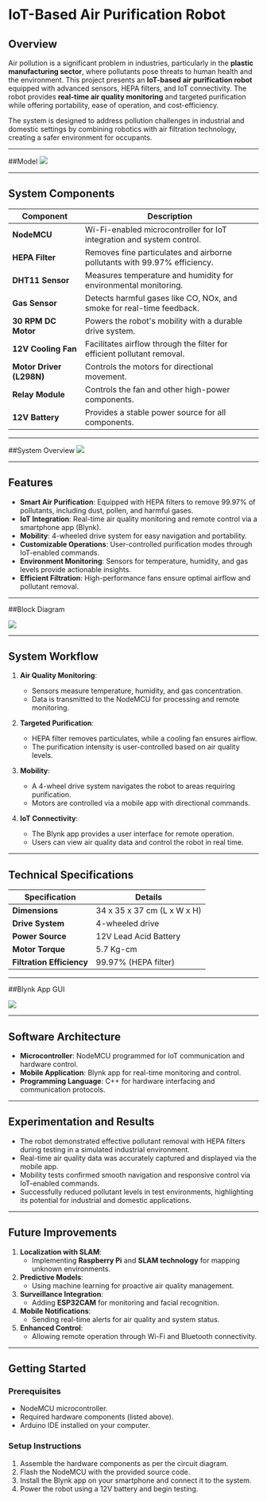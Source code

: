 # IoT-Based Air Purification Robot

## Overview
Air pollution is a significant problem in industries, particularly in the **plastic manufacturing sector**, where pollutants pose threats to human health and the environment. This project presents an **IoT-based air purification robot** equipped with advanced sensors, HEPA filters, and IoT connectivity. The robot provides **real-time air quality monitoring** and targeted purification while offering portability, ease of operation, and cost-efficiency. 

The system is designed to address pollution challenges in industrial and domestic settings by combining robotics with air filtration technology, creating a safer environment for occupants.

---

##Model
![](model.png)

---

## System Components
| **Component**          | **Description**                                                                 |
|-------------------------|---------------------------------------------------------------------------------|
| **NodeMCU**            | Wi-Fi-enabled microcontroller for IoT integration and system control.           |
| **HEPA Filter**         | Removes fine particulates and airborne pollutants with 99.97% efficiency.       |
| **DHT11 Sensor**        | Measures temperature and humidity for environmental monitoring.                 |
| **Gas Sensor**          | Detects harmful gases like CO, NOx, and smoke for real-time feedback.           |
| **30 RPM DC Motor**     | Powers the robot's mobility with a durable drive system.                        |
| **12V Cooling Fan**     | Facilitates airflow through the filter for efficient pollutant removal.         |
| **Motor Driver (L298N)**| Controls the motors for directional movement.                                   |
| **Relay Module**        | Controls the fan and other high-power components.                               |
| **12V Battery**         | Provides a stable power source for all components.                              |

---

##System Overview
![](systemoverview.png)

---

## Features
- **Smart Air Purification**: Equipped with HEPA filters to remove 99.97% of pollutants, including dust, pollen, and harmful gases.
- **IoT Integration**: Real-time air quality monitoring and remote control via a smartphone app (Blynk).
- **Mobility**: 4-wheeled drive system for easy navigation and portability.
- **Customizable Operations**: User-controlled purification modes through IoT-enabled commands.
- **Environment Monitoring**: Sensors for temperature, humidity, and gas levels provide actionable insights.
- **Efficient Filtration**: High-performance fans ensure optimal airflow and pollutant removal.

---

##Block Diagram

![](blockdiagram.png)

---

## System Workflow
1. **Air Quality Monitoring**:
   - Sensors measure temperature, humidity, and gas concentration.
   - Data is transmitted to the NodeMCU for processing and remote monitoring.

2. **Targeted Purification**:
   - HEPA filter removes particulates, while a cooling fan ensures airflow.
   - The purification intensity is user-controlled based on air quality levels.

3. **Mobility**:
   - A 4-wheel drive system navigates the robot to areas requiring purification.
   - Motors are controlled via a mobile app with directional commands.

4. **IoT Connectivity**:
   - The Blynk app provides a user interface for remote operation.
   - Users can view air quality data and control the robot in real time.

---

## Technical Specifications
| **Specification**       | **Details**                    |
|--------------------------|---------------------------------|
| **Dimensions**          | 34 x 35 x 37 cm (L x W x H)    |
| **Drive System**         | 4-wheeled drive                |
| **Power Source**         | 12V Lead Acid Battery          |
| **Motor Torque**         | 5.7 Kg-cm                      |
| **Filtration Efficiency**| 99.97% (HEPA filter)           |

---

##Blynk App GUI

![](blynkapp.png)

---

## Software Architecture
- **Microcontroller**: NodeMCU programmed for IoT communication and hardware control.
- **Mobile Application**: Blynk app for real-time monitoring and control.
- **Programming Language**: C++ for hardware interfacing and communication protocols.

---

## Experimentation and Results
- The robot demonstrated effective pollutant removal with HEPA filters during testing in a simulated industrial environment.
- Real-time air quality data was accurately captured and displayed via the mobile app.
- Mobility tests confirmed smooth navigation and responsive control via IoT-enabled commands.
- Successfully reduced pollutant levels in test environments, highlighting its potential for industrial and domestic applications.

---

## Future Improvements
1. **Localization with SLAM**:
   - Implementing **Raspberry Pi** and **SLAM technology** for mapping unknown environments.
2. **Predictive Models**:
   - Using machine learning for proactive air quality management.
3. **Surveillance Integration**:
   - Adding **ESP32CAM** for monitoring and facial recognition.
4. **Mobile Notifications**:
   - Sending real-time alerts for air quality and system status.
5. **Enhanced Control**:
   - Allowing remote operation through Wi-Fi and Bluetooth connectivity.

---

## Getting Started
### Prerequisites
- NodeMCU microcontroller.
- Required hardware components (listed above).
- Arduino IDE installed on your computer.

### Setup Instructions
1. Assemble the hardware components as per the circuit diagram.
2. Flash the NodeMCU with the provided source code.
3. Install the Blynk app on your smartphone and connect it to the system.
4. Power the robot using a 12V battery and begin testing.
